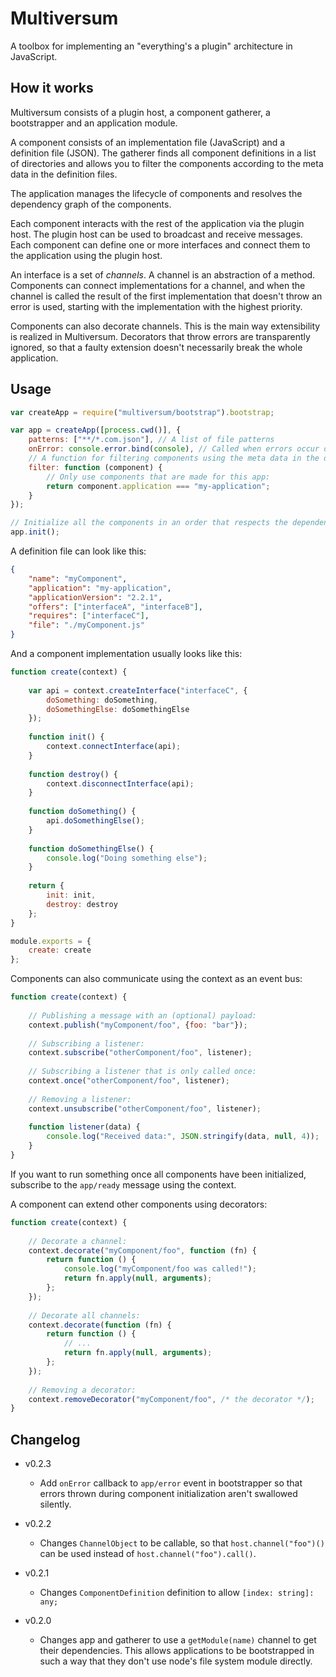 
# Multiversum

A toolbox for implementing an "everything's a plugin" architecture in JavaScript.

## How it works

Multiversum consists of a plugin host, a component gatherer, a bootstrapper and an application
module.

A component consists of an implementation file (JavaScript) and a definition file (JSON).
The gatherer finds all component definitions in a list of directories and allows you to
filter the components according to the meta data in the definition files.

The application manages the lifecycle of components and resolves the dependency graph of
the components.

Each component interacts with the rest of the application via the plugin host. The plugin
host can be used to broadcast and receive messages. Each component can define one or more
interfaces and connect them to the application using the plugin host.

An interface is a set of *channels*. A channel is an abstraction of a method. Components can
connect implementations for a channel, and when the channel is called the result of the
first implementation that doesn't throw an error is used, starting with the implementation
with the highest priority.

Components can also decorate channels. This is the main way extensibility is realized
in Multiversum. Decorators that throw errors are transparently ignored, so that a faulty
extension doesn't necessarily break the whole application.

## Usage

```js
var createApp = require("multiversum/bootstrap").bootstrap;

var app = createApp([process.cwd()], {
    patterns: ["**/*.com.json"], // A list of file patterns
    onError: console.error.bind(console), // Called when errors occur during the bootstrap phase
    // A function for filtering components using the meta data in the definition files:
    filter: function (component) {
        // Only use components that are made for this app:
        return component.application === "my-application";
    }
});

// Initialize all the components in an order that respects the dependencies of each component:
app.init();
```

A definition file can look like this:

```json
{
    "name": "myComponent",
    "application": "my-application",
    "applicationVersion": "2.2.1",
    "offers": ["interfaceA", "interfaceB"],
    "requires": ["interfaceC"],
    "file": "./myComponent.js"
}
```

And a component implementation usually looks like this:

```js
function create(context) {
    
    var api = context.createInterface("interfaceC", {
        doSomething: doSomething,
        doSomethingElse: doSomethingElse
    });
    
    function init() {
        context.connectInterface(api);
    }
    
    function destroy() {
        context.disconnectInterface(api);
    }
    
    function doSomething() {
        api.doSomethingElse();
    }
    
    function doSomethingElse() {
        console.log("Doing something else");
    }
    
    return {
        init: init,
        destroy: destroy
    };
}

module.exports = {
    create: create
};

```

Components can also communicate using the context as an event bus:

```js
function create(context) {
    
    // Publishing a message with an (optional) payload:
    context.publish("myComponent/foo", {foo: "bar"});
    
    // Subscribing a listener:
    context.subscribe("otherComponent/foo", listener);
    
    // Subscribing a listener that is only called once:
    context.once("otherComponent/foo", listener);
    
    // Removing a listener:
    context.unsubscribe("otherComponent/foo", listener);
    
    function listener(data) {
        console.log("Received data:", JSON.stringify(data, null, 4));
    }
}
```

If you want to run something once all components have been initialized, subscribe to the
`app/ready` message using the context.

A component can extend other components using decorators:

```js
function create(context) {
    
    // Decorate a channel:
    context.decorate("myComponent/foo", function (fn) {
        return function () {
            console.log("myComponent/foo was called!");
            return fn.apply(null, arguments);
        };
    });
    
    // Decorate all channels:
    context.decorate(function (fn) {
        return function () {
            // ...
            return fn.apply(null, arguments);
        };
    });
    
    // Removing a decorator:
    context.removeDecorator("myComponent/foo", /* the decorator */);
}
```

## Changelog

* v0.2.3
  * Add `onError` callback to `app/error` event in bootstrapper so that errors thrown during
    component initialization aren't swallowed silently.

* v0.2.2
  * Changes `ChannelObject` to be callable, so that `host.channel("foo")()` can be used
    instead of `host.channel("foo").call()`.

* v0.2.1
  * Changes `ComponentDefinition` definition to allow `[index: string]: any;`

* v0.2.0
  * Changes app and gatherer to use a `getModule(name)` channel to get their dependencies.
    This allows applications to be bootstrapped in such a way that they don't use node's file
    system module directly.
